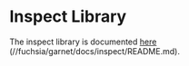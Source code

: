 
# Inspect Library

The inspect library is documented [here][inspect]
(//fuchsia/garnet/docs/inspect/README.md).

<!-- xrefs -->
[inspect]: https://fuchsia.googlesource.com/fuchsia/+/master/garnet/docs/inspect/README.md

